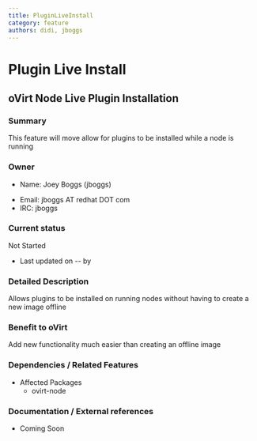 ```yaml
---
title: PluginLiveInstall
category: feature
authors: didi, jboggs
---
```


# Plugin Live Install

## oVirt Node Live Plugin Installation

### Summary

This feature will move allow for plugins to be installed while a node is running

### Owner

*   Name: Joey Boggs (jboggs)

<!-- -->

*   Email: jboggs AT redhat DOT com
*   IRC: jboggs

### Current status

Not Started

*   Last updated on -- by

### Detailed Description

Allows plugins to be installed on running nodes without having to create a new image offline

### Benefit to oVirt

Add new functionality much easier than creating an offline image

### Dependencies / Related Features

*   Affected Packages
    -   ovirt-node

### Documentation / External references

*   Coming Soon



